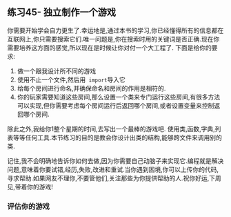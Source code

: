 ## 练习45- 独立制作一个游戏
你需要开始学会自力更生了.幸运地是,通过本书的学习,你已经懂得所有的信息都在互联网上,你只需要搜索它们.唯一问题是,你在搜索时用的关键词是否正确.现在你需要培养这方面的感觉,所以现在是时候让你对付一个大工程了.  下面是给你的要求:  
1. 做一个跟我设计所不同的游戏
2. 使用不止一个文件,然后用` import`导入它
3. 给每个房间进行命名,并确保命名和房间的作用是相符的.
4. 你的玩家需要知道这些房间,那么设置一个类来专门运行这些房间,有很多方法可以实现,但你需要考虑每个房间运行后返回哪个房间,或者设置变量来控制返回哪个房间.

除此之外,我给你1整个星期的时间,去写出一个最棒的游戏吧. 使用类,函数,字典,列表等等任何工具.本节练习的目的是教会你设计出类的结构,能够跨文件来调用别的类.  

记住,我不会明确地告诉你如何去做,因为你需要自己动脑子来实现它.编程就是解决问题,意味着你要试错,经历,失败,改进和重试.当你遇到困境,你可以上传你的代码,寻求帮助.如果网友不理你,不要管他们,关注那些为你提供帮助的人.祝你好运,下周见,带着你的游戏!

### 评估你的游戏

